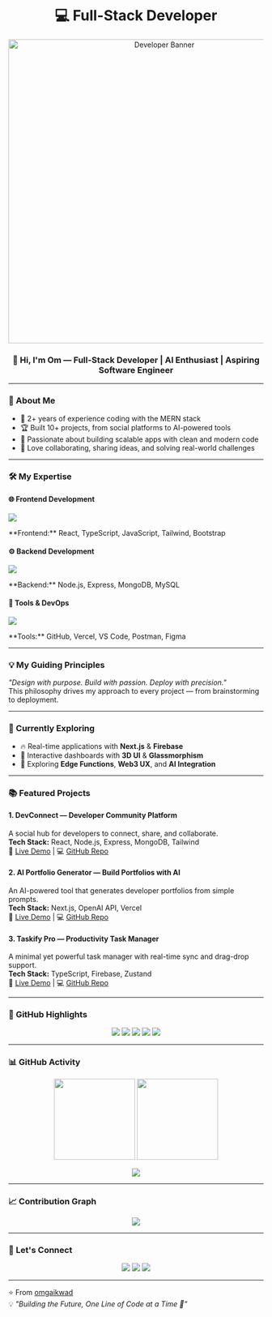 <!-- Top Section -->
<h1 align="center">💻 Full-Stack Developer</h1>

<p align="center">
  <img src="https://raw.githubusercontent.com/omgaikwad/omgaikwad/main/assets/dev-banner.png" alt="Developer Banner" width="600" />
</p>

<h3 align="center">👋 Hi, I'm Om — Full-Stack Developer | AI Enthusiast | Aspiring Software Engineer</h3>

---

### 🚀 About Me  

- 🌟 2+ years of experience coding with the MERN stack  
- 🏆 Built 10+ projects, from social platforms to AI-powered tools  
- 🎯 Passionate about building scalable apps with clean and modern code  
- 🤝 Love collaborating, sharing ideas, and solving real-world challenges  

---

### 🛠 My Expertise  

#### 🌐 Frontend Development  
<p align="left">
<img src="https://skillicons.dev/icons?i=react,ts,js,html,css,tailwind,bootstrap" />
</p>
**Frontend:** React, TypeScript, JavaScript, Tailwind, Bootstrap  

#### ⚙️ Backend Development  
<p align="left">
<img src="https://skillicons.dev/icons?i=nodejs,express,mongodb,mysql" />
</p>
**Backend:** Node.js, Express, MongoDB, MySQL  

#### 🧰 Tools & DevOps  
<p align="left">
<img src="https://skillicons.dev/icons?i=github,vercel,vscode,postman,figma" />
</p>
**Tools:** GitHub, Vercel, VS Code, Postman, Figma  

---

### 💡 My Guiding Principles  

_"Design with purpose. Build with passion. Deploy with precision."_  
This philosophy drives my approach to every project — from brainstorming to deployment.

---

### 🚀 Currently Exploring  

- 🔥 Real-time applications with **Next.js** & **Firebase**  
- 🎨 Interactive dashboards with **3D UI** & **Glassmorphism**  
- 🤖 Exploring **Edge Functions**, **Web3 UX**, and **AI Integration**  

---

### 📚 Featured Projects  

#### 1. **DevConnect** — Developer Community Platform  
A social hub for developers to connect, share, and collaborate.  
**Tech Stack:** React, Node.js, Express, MongoDB, Tailwind  
🔗 [Live Demo](#) | 💻 [GitHub Repo](#)

#### 2. **AI Portfolio Generator** — Build Portfolios with AI  
An AI-powered tool that generates developer portfolios from simple prompts.  
**Tech Stack:** Next.js, OpenAI API, Vercel  
🔗 [Live Demo](#) | 💻 [GitHub Repo](#)

#### 3. **Taskify Pro** — Productivity Task Manager  
A minimal yet powerful task manager with real-time sync and drag-drop support.  
**Tech Stack:** TypeScript, Firebase, Zustand  
🔗 [Live Demo](#) | 💻 [GitHub Repo](#)

---

### 🧠 GitHub Highlights  

<p align="center">
  <img src="https://github-profile-summary-cards.vercel.app/api/cards/profile-details?username=omgaikwad&theme=radical" />
  <img src="https://github-profile-summary-cards.vercel.app/api/cards/repos-per-language?username=omgaikwad&theme=radical" />
  <img src="https://github-profile-summary-cards.vercel.app/api/cards/most-commit-language?username=omgaikwad&theme=radical" />
  <img src="https://github-profile-summary-cards.vercel.app/api/cards/stats?username=omgaikwad&theme=radical" />
  <img src="https://github-profile-summary-cards.vercel.app/api/cards/productive-time?username=omgaikwad&theme=radical" />
</p>

---

### 📊 GitHub Activity  

<p align="center">
  <img src="https://github-readme-stats.vercel.app/api?username=omgaikwad&show_icons=true&theme=radical" height="160"/>
  <img src="https://github-readme-streak-stats.herokuapp.com/?user=omgaikwad&theme=radical" height="160"/>
</p>

<p align="center">
  <img src="https://github-readme-stats.vercel.app/api/top-langs/?username=omgaikwad&layout=compact&theme=radical" />
</p>

---

### 📈 Contribution Graph

<p align="center">
  <img src="https://github-readme-activity-graph.vercel.app/graph?username=omgaikwad&theme=react-dark&area=true&hide_border=true" />
</p>

---

### 🤝 Let's Connect  

<p align="center">
  <a href="mailto:omgaikwad@gmail.com"><img src="https://img.shields.io/badge/Email-omgaikwad%40gmail.com-red?style=for-the-badge&logo=gmail&logoColor=white" /></a>
  <a href="https://www.linkedin.com/in/om-gaikwad"><img src="https://img.shields.io/badge/LinkedIn-Om%20Gaikwad-blue?style=for-the-badge&logo=linkedin" /></a>
  <a href="https://github.com/omgaikwad"><img src="https://img.shields.io/badge/GitHub-omgaikwad-181717?style=for-the-badge&logo=github" /></a>
</p>

---

⭐ From [omgaikwad](https://github.com/omgaikwad)  
💡 *"Building the Future, One Line of Code at a Time 🚀"*
